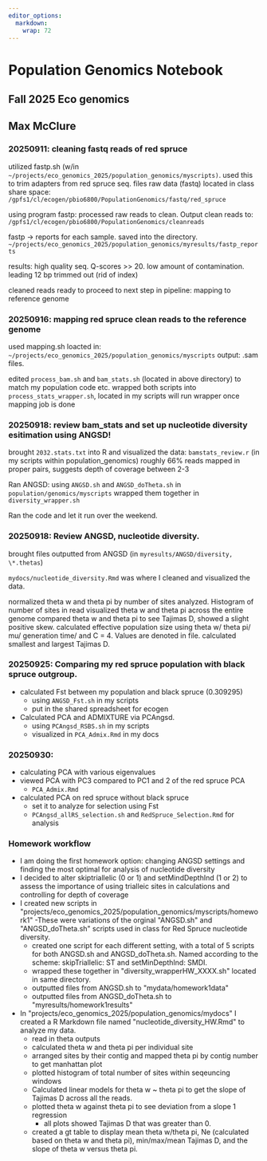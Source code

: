 ```yaml
---
editor_options: 
  markdown: 
    wrap: 72
---
```


# Population Genomics Notebook

## Fall 2025 Eco genomics

## Max McClure

### 20250911: cleaning fastq reads of red spruce

utilized fastp.sh (w/in
`~/projects/eco_genomics_2025/population_genomics/myscripts)`. used this
to trim adapters from red spruce seq. files raw data (fastq) located in
class share space:
`/gpfs1/cl/ecogen/pbio6800/PopulationGenomics/fastq/red_spruce`

using program fastp: processed raw reads to clean. Output clean reads
to: `/gpfs1/cl/ecogen/pbio6800/PopulationGenomics/cleanreads`

fastp -\> reports for each sample. saved into the directory.
`~/projects/eco_genomics_2025/population_genomics/myresults/fastp_reports`

results: high quality seq. Q-scores \>\> 20. low amount of
contamination. leading 12 bp trimmed out (rid of index)

cleaned reads ready to proceed to next step in pipeline: mapping to
reference genome

### 20250916: mapping red spruce clean reads to the reference genome

used mapping.sh loacted in:
`~/projects/eco_genomics_2025/population_genomics/myscripts` output:
.sam files.

edited `process_bam.sh` and `bam_stats.sh` (located in above directory)
to match my population code etc. wrapped both scripts into
`process_stats_wrapper.sh`, located in my scripts will run wrapper once
mapping job is done

### 20250918: review bam_stats and set up nucleotide diversity esitimation using ANGSD!

brought `2032.stats.txt` into R and visualized the data:
`bamstats_review.r` (in my scripts within population_genomics) roughly
66% reads mapped in proper pairs, suggests depth of coverage between 2-3

Ran ANGSD: using `ANGSD.sh` and `ANGSD_doTheta.sh` in
`population/genomics/myscripts` wrapped them together in
`diversity_wrapper.sh`

Ran the code and let it run over the weekend.

### 20250918: Review ANGSD, nucleotide diversity.

brought files outputted from ANGSD (in
`myresults/ANGSD/diversity, \*.thetas`)

`mydocs/nucleotide_diversity.Rmd` was where I cleaned and visualized the
data.

normalized theta w and theta pi by number of sites analyzed. Histogram
of number of sites in read visualized theta w and theta pi across the
entire genome compared theta w and theta pi to see Tajimas D, showed a
slight positive skew. calculated effective population size using theta
w/ theta pi/ mu/ generation time/ and C = 4. Values are denoted in file.
calculated smallest and largest Tajimas D.

### 20250925: Comparing my red spruce population with black spruce outgroup.

-   calculated Fst between my population and black spruce (0.309295)
    -   using `ANGSD_Fst.sh` in my scripts
    -   put in the shared spreadsheet for ecogen
-   Calculated PCA and ADMIXTURE via PCAngsd.
    -   using `PCAngsd_RSBS.sh` in my scripts
    -   visualized in `PCA_Admix.Rmd` in my docs

### 20250930:

-   calculating PCA with various eigenvalues
-   viewed PCA with PC3 compared to PC1 and 2 of the red spruce PCA
    - `PCA_Admix.Rmd`
-   calculated PCA on red spruce without black spruce
    - set it to analyze for selection using Fst
    - `PCAngsd_allRS_selection.sh` and `RedSpruce_Selection.Rmd` for analysis
    
    
### Homework workflow 

- I am doing the first homework option: changing ANGSD settings and finding the most optimal for analysis of nucleotide diversity
- I decided to alter skiptriallelic (0 or 1) and setMindDepthInd (1 or 2) to assess the importance of using trialleic sites in calculations and controlling for depth of coverage
- I created new scripts in "projects/eco_genomics_2025/population_genomics/myscripts/homework1"
  -These were variations of the orginal "ANGSD.sh" and "ANGSD_doTheta.sh" scripts used in class for Red Spruce nucleotide diversity.
  - created one script for each different setting, with a total of 5 scripts for both ANGSD.sh and ANGSD_doTheta.sh. Named according to the scheme: skipTriallelic: ST and setMinDepthInd: SMDI.
  - wrapped these together in "diversity_wrapperHW_XXXX.sh" located in same directory.
  - outputted files from ANGSD.sh to "mydata/homework1data"
  - outputted files from ANGSD_doTheta.sh to "myresults/homework1results"
- In "projects/eco_genomics_2025/population_genomics/mydocs" I created a R Markdown file named "nucleotide_diversity_HW.Rmd" to analyze my data.
    - read in theta outputs
    - calculated theta w and theta pi per individual site
    - arranged sites by their contig and mapped theta pi by contig number to get manhattan plot
    - plotted histogram of total number of sites within seqeuncing windows
    - Calculated linear models for theta w ~ theta pi to get the slope of Tajimas D across all the reads.
    - plotted theta w against theta pi to see deviation from a slope 1 regression
      - all plots showed Tajimas D that was greater than 0. 
    - created a gt table to display mean theta w/theta pi, Ne (calculated based on theta w and theta pi), min/max/mean Tajimas D, and the slope of theta w versus theta pi. 






